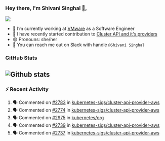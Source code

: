 ### Hey there, I'm Shivani Singhal 👋, 
![](https://komarev.com/ghpvc/?username=shivi28&color=green)

- 🔭 I’m currently working at [VMware](https://tanzu.vmware.com/) as a Software Engineer
- 👯 I have recently started contribution to [Cluster API and it's providers](https://github.com/kubernetes-sigs/cluster-api)
- 😄 Pronouns: she/her
- 💞️ You can reach me out on Slack with handle `@Shivani Singhal` 


### GitHub Stats

![Github stats](https://github-readme-stats.vercel.app/api?username=shivi28&count_private=true&show_icons=true&theme=dark&include_all_commits=true)
---

### :zap: Recent Activity

<!--START_SECTION:activity-->
1. 🗣 Commented on [#2783](https://github.com/kubernetes-sigs/cluster-api-provider-aws/issues/2783) in [kubernetes-sigs/cluster-api-provider-aws](https://github.com/kubernetes-sigs/cluster-api-provider-aws)
2. 🗣 Commented on [#2774](https://github.com/kubernetes-sigs/cluster-api-provider-aws/issues/2774) in [kubernetes-sigs/cluster-api-provider-aws](https://github.com/kubernetes-sigs/cluster-api-provider-aws)
3. 🗣 Commented on [#2975](https://github.com/kubernetes/org/issues/2975) in [kubernetes/org](https://github.com/kubernetes/org)
4. 🗣 Commented on [#2739](https://github.com/kubernetes-sigs/cluster-api-provider-aws/issues/2739) in [kubernetes-sigs/cluster-api-provider-aws](https://github.com/kubernetes-sigs/cluster-api-provider-aws)
5. 🗣 Commented on [#2737](https://github.com/kubernetes-sigs/cluster-api-provider-aws/issues/2737) in [kubernetes-sigs/cluster-api-provider-aws](https://github.com/kubernetes-sigs/cluster-api-provider-aws)
<!--END_SECTION:activity-->

